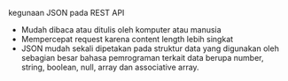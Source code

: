 kegunaan JSON pada REST API
- Mudah dibaca atau ditulis oleh komputer atau manusia
- Mempercepat request karena content length lebih singkat
- JSON mudah sekali dipetakan pada struktur data yang digunakan oleh sebagian besar bahasa pemrograman terkait data berupa number, string, boolean, null, array dan associative array.